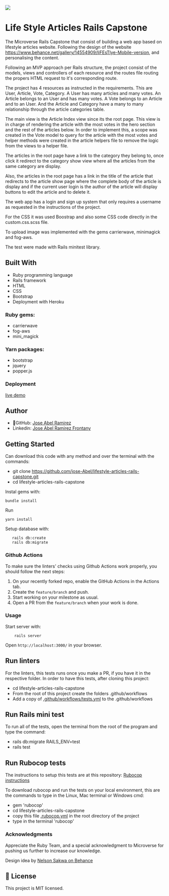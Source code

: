 ![](https://img.shields.io/badge/Microverse-blueviolet)

# Life Style Articles Rails Capstone

The Microverse Rails Capstone that consist of building a web app based on lifestyle articles website. Following the design of the website https://www.behance.net/gallery/14554909/liFEsTlye-Mobile-version, and personalising the content.

Following an MVP approach per Rails structure, the project consist of the models, views and controllers of each resource and the routes file routing the propers HTML request to it's corresponding route.

The project has 4 resources as instructed in the requirements. This are User, Article, Vote, Category. A User has many articles and many votes. An Article belongs to an User and has many votes. A Vote belongs to an Article and to an User. And the Article and Category have a many to many relationship through the article categories table.

The main view is the Article Index view since its the root page. This view is in charge of rendering the article with the most votes in the hero section and the rest of the articles below. In order to implement this, a scope was created in the Vote model to query for the article with the most votes and helper methods were created in the article helpers file to remove the logic from the views to a helper file.

The articles in the root page have a link to the category they belong to, once click it redirect to the category show view where all the articles from the same category are display.

Also, the articles in the root page has a link in the title of the article that redirects to the article show page where the complete body of the article is display and if the current user login is the author of the article will display buttons to edit the article and to delete it.

The web app has a login and sign up system that only requires a username as requested in the instructions of the project.

For the CSS it was used Boostrap and also some CSS code directly in the custom.css.scss file.

To upload image was implemented with the gems carrierwave, minimagick and fog-aws. 

The test were made with Rails minitest library.

## Built With
- Ruby programming language
- Rails framework
- HTML
- CSS
- Bootstrap
- Deployment with Heroku

### Ruby gems:
- carrierwave
- fog-aws
- mini_magick

### Yarn packages:
- bootstrap 
- jquery 
- popper.js


### Deployment

[live demo](https://lifestyle-articles-jose-abel.herokuapp.com/)


## Author
- 👤GitHub: [Jose Abel Ramirez](https://github.com/jose-Abel)
- Linkedin: [Jose Abel Ramirez Frontany](https://www.linkedin.com/in/jose-abel-ramirez-frontany-7674a842/)


## Getting Started
Can download this code with any method and over the terminal with the commands:

- git clone https://github.com/jose-Abel/lifestyle-articles-rails-capstone.git
- cd lifestyle-articles-rails-capstone

Instal gems with:

```
bundle install
```

Run

```
yarn install
```

Setup database with:

```
   rails db:create
   rails db:migrate
```

### Github Actions

To make sure the linters' checks using Github Actions work properly, you should follow the next steps:

1. On your recently forked repo, enable the GitHub Actions in the Actions tab.
2. Create the `feature/branch` and push.
3. Start working on your milestone as usual.
4. Open a PR from the `feature/branch` when your work is done.

### Usage

Start server with:

```
    rails server
```

Open `http://localhost:3000/` in your browser.


## Run linters
For the linters, this tests runs once you make a PR, if you have it in the respective folder. In order to have this tests, after cloning this project:
- cd lifestyle-articles-rails-capstone
- From the root of this project create the folders .github/workflows
- Add a copy of [.github/workflows/tests.yml](https://github.com/microverseinc/linters-config/blob/master/ruby/.github/workflows/tests.yml) to the .github/workflows

## Run Rails mini test
To run all of the tests, open the terminal from the root of the program and type the command:

- rails db:migrate RAILS_ENV=test
- rails test

## Run Rubocop tests
The instructions to setup this tests are at this repository: [Rubocop instructions](https://github.com/microverseinc/linters-config/tree/master/ruby)

To download rubocop and run the tests on your local environment, this are the commands to type in the Linux, Mac terminal or Windows cmd:
- gem 'rubocop'
- cd lifestyle-articles-rails-capstone
- copy this file [.rubocop.yml](https://github.com/microverseinc/linters-config/blob/master/ruby/.rubocop.yml) in the root directory of the project
- type in the terminal 'rubocop'


### Acknowledgments
Appreciate the Ruby Team, and a special acknowledgment to Microverse for pushing us further to increase our knowledge.

Design idea by [Nelson Sakwa on Behance](https://www.behance.net/sakwadesignstudio)

## 📝 License
This project is MIT licensed.
